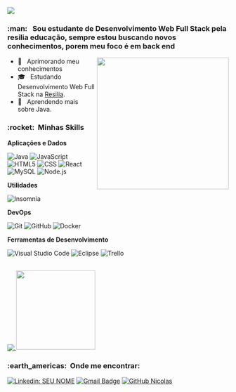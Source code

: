 
![](https://komarev.com/ghpvc/?username=VanessaSwerts&color=006bed)

<h3> :man: &nbsp; Sou estudante de Desenvolvimento Web Full Stack pela resilia educação, sempre estou buscando novos conhecimentos, porem meu foco é em back end </h3>


<img align="right" width="300" src="https://blog.bsource.com.br/assets/img/Tutorial.gif" />

- 🤔 &nbsp; Aprimorando meu conhecimentos 
- 🎓 &nbsp; Estudando Desenvolvimento Web Full Stack na <a href="https://www.resilia.work/">Resilia</a>.
- 🌱 &nbsp; Aprendendo mais sobre Java.

<h3> :rocket: &nbsp;Minhas Skills </h3>

**Aplicações e Dados**

  ![Java](https://img.shields.io/badge/-Java-333333?style=flat&logo=Java&logoColor=007396)
  ![JavaScript](https://img.shields.io/badge/-JavaScript-333333?style=flat&logo=javascript)
  ![HTML5](https://img.shields.io/badge/-HTML5-333333?style=flat&logo=HTML5)
  ![CSS](https://img.shields.io/badge/-CSS-333333?style=flat&logo=CSS3&logoColor=1572B6)
  ![React](https://img.shields.io/badge/-React-333333?style=flat&logo=react)
  ![MySQL](https://img.shields.io/badge/-MySQL-333333?style=flat&logo=mysql)
  ![Node.js](https://img.shields.io/badge/-Node.js-333333?style=flat&logo=Node.js)


**Utilidades**

  ![Insomnia](https://img.shields.io/badge/-Insomnia-333333?style=flat&logo=insomnia)

**DevOps**

  ![Git](https://img.shields.io/badge/-Git-333333?style=flat&logo=git)
  ![GitHub](https://img.shields.io/badge/-GitHub-333333?style=flat&logo=github)
  ![Docker](https://img.shields.io/badge/-Docker-333333?style=flat&logo=docker)

**Ferramentas de Desenvolvimento**

  ![Visual Studio Code](https://img.shields.io/badge/-Visual%20Studio%20Code-333333?style=flat&logo=visual-studio-code&logoColor=007ACC)
  ![Eclipse](https://img.shields.io/badge/-Eclipse-333333?style=flat&logo=eclipse-ide&logoColor=2C2255)
  ![Trello](https://img.shields.io/badge/-Trello-333333?style=flat&logo=trello&logoColor=007ACC)

<br/>
<a href="https://github.com/NicolasCardia">
  <img align="center" src="https://github-readme-stats.vercel.app/api/top-langs/?username=NicolasCardia&theme=dracula&hide_langs_below=1" />
</a>

<a href="https://github.com/NicolasCardia">
  <img height="180em" src="https://github-readme-stats.vercel.app/api?username=NicolasCardia&theme=dracula&show_icons=true" />
</a>

<br/>

<h3> :earth_americas: &nbsp;Onde me encontrar: </h3> 

[![Linkedin: SEU NOME](https://img.shields.io/badge/-Nicolas-blue?style=flat-square&logo=Linkedin&logoColor=white&link=https://www.linkedin.com/in/nicolas-cardia-silva/)](https://www.linkedin.com/in/nicolas-cardia-silva/)
[![Gmail Badge](https://img.shields.io/badge/-nicolascardia@gmail.com.com-006bed?style=flat-square&logo=Gmail&logoColor=white&link=mailto:nicolascardia@gmail.com)](mailto:nicolascardia@gmail.com)
[![GitHub Nicolas]( https://img.shields.io/github/followers/NicolasCardia?label=follow&style=social)](https://github.com/NicolasCardia)
